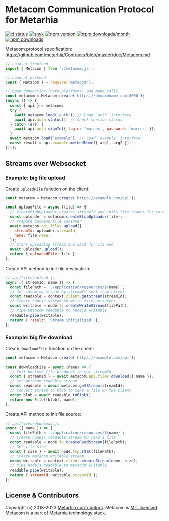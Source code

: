# Metacom Communication Protocol for Metarhia

[![ci status](https://github.com/metarhia/metacom/workflows/Testing%20CI/badge.svg)](https://github.com/metarhia/metacom/actions?query=workflow%3A%22Testing+CI%22+branch%3Amaster)
[![snyk](https://snyk.io/test/github/metarhia/metacom/badge.svg)](https://snyk.io/test/github/metarhia/metacom)
[![npm version](https://badge.fury.io/js/metacom.svg)](https://badge.fury.io/js/metacom)
[![npm downloads/month](https://img.shields.io/npm/dm/metacom.svg)](https://www.npmjs.com/package/metacom)
[![npm downloads](https://img.shields.io/npm/dt/metacom.svg)](https://www.npmjs.com/package/metacom)

Metacom protocol specification:
https://github.com/metarhia/Contracts/blob/master/doc/Metacom.md

```js
// Load at frontend
import { Metacom } from './metacom.js';

// Load at backend
const { Metacom } = require('metacom');

// Open connection (both platforms) and make calls
const metacom = Metacom.create('https://domainname.com:8000');
(async () => {
  const { api } = metacom;
  try {
    await metacom.load('auth'); // Load `auth` interface
    await api.auth.status(); // Check session status
  } catch (err) {
    await api.auth.signIn({ login: 'marcus', password: 'marcus' });
  }
  await metacom.load('example'); // Load `example` interface
  const result = api.example.methodName({ arg1, arg2 });
})();
```

## Streams over Websocket

### Example: big file upload

Create `uploadFile` function on the client:

```js
const metacom = Metacom.create('https://example.com/api');

const uploadFile = async (file) => {
  // createBlobUploader creates streamId and inits file reader for convenience
  const uploader = metacom.createBlobUploader(file);
  // Prepare backend file consumer
  await metacom.api.files.upload({
    streamId: uploader.streamId,
    name: file.name,
  });
  // Start uploading stream and wait for its end
  await uploader.upload();
  return { uploadedFile: file };
};
```

Create API method to init file destination:

```js
// api/files/upload.js
async ({ streamId, name }) => {
  const filePath = `./application/resources/${name}`;
  // Get incoming stream by streamId sent from client
  const readable = context.client.getStream(streamId);
  // Create nodejs stream to write file on server
  const writable = node.fs.createWriteStream(filePath);
  // Pipe metacom readable to nodejs writable
  readable.pipe(writable);
  return { result: 'Stream initialized' };
};
```

### Example: big file download

Create `downloadFile` function on the client:

```js
const metacom = Metacom.create('https://example.com/api');

const downloadFile = async (name) => {
  // Init backend file producer to get streamId
  const { streamId } = await metacom.api.files.download({ name });
  // Get metacom readable stream
  const readable = await metacom.getStream(streamId);
  // Convert stream to blob to make a file on the client
  const blob = await readable.toBlob();
  return new File([blob], name);
};
```

Create API method to init file source:

```js
// api/files/download.js
async ({ name }) => {
  const filePath = `./application/resources/${name}`;
  // Create nodejs readable stream to read a file
  const readable = node.fs.createReadStream(filePath);
  // Get file size
  const { size } = await node.fsp.stat(filePath);
  // Create metacom writable stream
  const writable = context.client.createStream(name, size);
  // Pipe nodejs readable to metacom writable
  readable.pipe(writable);
  return { streamId: writable.streamId };
};
```

## License & Contributors

Copyright (c) 2018-2023 [Metarhia contributors](https://github.com/metarhia/metacom/graphs/contributors).
Metacom is [MIT licensed](./LICENSE).\
Metacom is a part of [Metarhia](https://github.com/metarhia) technology stack.
